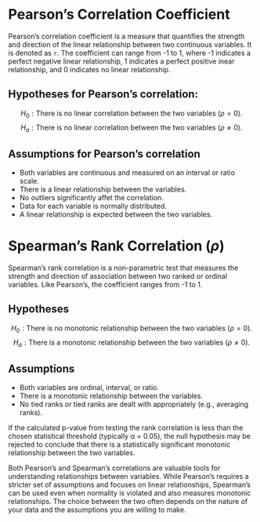 
# Pearson’s Correlation Coefficient

Pearson’s correlation coefficient is a measure that quantifies the
strength and direction of the linear relationship between two continuous
variables. It is denoted as `r`. The coefficient can range from -1 to 1,
where -1 indicates a perfect negative linear relationship, 1 indicates a
perfect positive inear relationship, and 0 indicates no linear
relationship.

## Hypotheses for Pearson’s correlation:

$$H_0 : \text{There is no linear correlation between the two variables }(\rho=0).$$
$$H_a : \text{There is no linear correlation between the two variables }(\rho≠0).$$

## Assumptions for Pearson’s correlation

- Both variables are continuous and measured on an interval or ratio
  scale.
- There is a linear relationship between the variables.
- No outliers significantly affet the correlation.
- Data for each variable is normally distributed.
- A linear relationship is expected between the two variables.

# Spearman’s Rank Correlation ($\rho$)

Spearman’s rank correlation is a non-parametric test that measures the
strength and direction of association between two ranked or ordinal
variables. Like Pearson’s, the coefficient ranges from -1 to 1.

## Hypotheses

$$H_0 : \text{There is no monotonic relationship between the two variables }(\rho=0).$$
$$H_a : \text{There is a monotonic relationship between the two variables }(\rho≠0).$$

## Assumptions

- Both variables are ordinal, interval, or ratio.
- There is a monotonic relationship between the variables.
- No tied ranks or tied ranks are dealt with appropriately (e.g.,
  averaging ranks).

If the calculated p-value from testing the rank correlation is less than
the chosen statistical threshold (typically α = 0.05), the null
hypothesis may be rejected to conclude that there is a statistically
significant monotonic relationship between the two variables.

Both Pearson’s and Spearman’s correlations are valuable tools for
understanding relationships between variables. While Pearson’s requires
a stricter set of assumptions and focuses on linear relationships,
Spearman’s can be used even when normality is violated and also measures
monotonic relationships. The choice between the two often depends on the
nature of your data and the assumptions you are willing to make.
